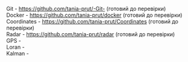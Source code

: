 Git - https://github.com/tania-prut/-Git- (готовий до перевірки) <br>
Docker - https://github.com/tania-prut/docker (готовий до перевірки) <br>
Coordinates  - https://github.com/tania-prut/Coordinates (готовий до перевірки) <br>
Radar  -  https://github.com/tania-prut/radar (готовий до перевірки) <br>
GPS -  <br>
Loran -  <br>
Kalman - <br>
